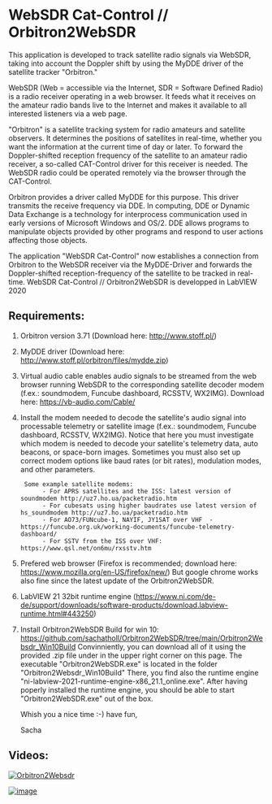 # WebSDR Cat-Control // Orbitron2WebSDR
This application is developed to track satellite radio signals via WebSDR, taking into account the Doppler shift by using the MyDDE driver of the satellite tracker "Orbitron." 

WebSDR (Web = accessible via the Internet, SDR = Software Defined Radio) is a radio receiver operating in a web browser. It feeds what it receives on the amateur radio bands live to the Internet and makes it available to all interested listeners via a web page.

"Orbitron" is a satellite tracking system for radio amateurs and satellite observers. It determines the positions of satellites in real-time, whether you want the information at the current time of day or later. To forward the Doppler-shifted reception frequency of the satellite to an amateur radio receiver, a so-called CAT-Control driver for this receiver is needed. The WebSDR radio could be operated remotely via the browser through the CAT-Control.

Orbitron provides a driver called MyDDE for this purpose. This driver transmits the receive frequency via DDE. In computing, DDE or Dynamic Data Exchange is a technology for interprocess communication used in early versions of Microsoft Windows and OS/2. DDE allows programs to manipulate objects provided by other programs and respond to user actions affecting those objects.

The application "WebSDR Cat-Control" now establishes a connection from Orbitron to the WebSDR receiver via the MyDDE-Driver and forwards the Doppler-shifted reception-frequency of the satellite to be tracked in real-time. WebSDR Cat-Control // Orbitron2WebSDR is developped in LabVIEW 2020

Requirements:
----------------
1) Orbitron version 3.71  (Download here: http://www.stoff.pl/)

2) MyDDE driver  (Download here: http://www.stoff.pl/orbitron/files/mydde.zip)

4) Virtual audio cable enables audio signals to be streamed from the web browser running WebSDR to 
   the corresponding satellite decoder modem (f.ex.: soundmodem, Funcube dashboard, RCSSTV, WX2IMG). 
   Download here: https://vb-audio.com/Cable/

5) Install the modem needed to decode the satellite's audio signal into processable telemetry or satellite image
   (f.ex.: soundmodem, Funcube dashboard, RCSSTV, WX2IMG). Notice that here you must investigate which modem is needed 
   to decode your satellite's telemetry data, auto beacons, or space-born images. Sometimes you must also set up correct 
   modem options like baud rates (or bit rates), modulation modes, and other parameters.
   
        Some example satellite modems:
             - For APRS satellites and the ISS: latest version of soundmodem http://uz7.ho.ua/packetradio.htm
             - For cubesats using higher baudrates use latest version of hs_soundmodem http://uz7.ho.ua/packetradio.htm
             - For AO73/FUNcube-1, NAYIF, JY1SAT over VHF  - https://funcube.org.uk/working-documents/funcube-telemetry-dashboard/
             - For SSTV from the ISS over VHF: https://www.qsl.net/on6mu/rxsstv.htm
    
6) Prefered web browser (Firefox is recommended; download here: https://www.mozilla.org/en-US/firefox/new/)
   But google chrome works also fine since the latest update of the Orbitron2WebSDR.

7) LabVIEW 21 32bit runtime engine (https://www.ni.com/de-de/support/downloads/software-products/download.labview-runtime.html#443250)

8) Install Orbitron2WebSDR Build for win 10: https://github.com/sachatholl/Orbitron2WebSDR/tree/main/Orbitron2Websdr_Win10Build
   Convinniently, you can download all of it using the provided .zip file 
   under in the upper right corner on this page. The executable "Orbitron2WebSDR.exe"
   is located in the folder "Orbitron2Websdr_Win10Build" There, you find also the 
   runtime engine "ni-labview-2021-runtime-engine-x86_21.1_online.exe".
   After having poperly installed the runtime engine, you should be able
   to start "Orbitron2WebSDR.exe" out of the box.
   
   Whish you a nice time :-)
   have fun,
  
   Sacha



Videos:
----------------

[![Orbitron2Websdr](https://user-images.githubusercontent.com/3606905/159119945-d6d3702a-a1e7-4796-a31f-a2ced8f14182.JPG)](https://www.youtube.com/watch?v=LkdO7o0-AwY)


[![image](https://user-images.githubusercontent.com/3606905/155881896-1a0cb6a4-7386-4a0d-8725-96ccdb60dfef.png)](https://www.youtube.com/watch?v=3J_UkhTQFNA)
